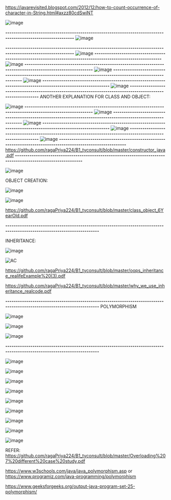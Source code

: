 https://javarevisited.blogspot.com/2012/12/how-to-count-occurrence-of-character-in-String.html#axzz80cdSwiNT


![image](https://user-images.githubusercontent.com/90038032/211379868-d14a6945-c92e-4c2f-a197-0f9af037ff11.png)

**-------------------------------------------------------------------------------------------------------------**
![image](https://user-images.githubusercontent.com/90038032/211379940-4057e8a4-8833-4023-bbd5-1f8cb269c988.png)

**-------------------------------------------------------------------------------------------------------------**
![image](https://user-images.githubusercontent.com/90038032/211380118-a328cc18-0ffa-45d4-ac26-933156fa0fa5.png)
**-------------------------------------------------------------------------------------------------------------**
![image](https://user-images.githubusercontent.com/90038032/211380180-a2699cf1-ca38-4e83-8b01-beee63e4e983.png)
**-------------------------------------------------------------------------------------------------------------**
![image](https://user-images.githubusercontent.com/90038032/211380234-4c6c0a20-835b-4e3b-98ee-0b2ed4bdd1f9.png)
**-------------------------------------------------------------------------------------------------------------**
![image](https://user-images.githubusercontent.com/90038032/211380291-dcdc86c8-834a-4e84-bd6c-9eb3d40dbd34.png)
**-------------------------------------------------------------------------------------------------------------**
![image](https://user-images.githubusercontent.com/90038032/211380358-04bff86f-e31c-4078-82f3-d81e1f701b47.png)
**-------------------------------------------------------------------------------------------------------------**
ANOTHER EXPLANATION FOR CLASS AND OBJECT:

![image](https://user-images.githubusercontent.com/90038032/211381038-3552e402-4f82-4cba-9d06-1014f3749fbc.png)
**-------------------------------------------------------------------------------------------------------------**
![image](https://user-images.githubusercontent.com/90038032/211381092-8c4e2497-55a8-4436-84b7-88ae84130652.png)
**-------------------------------------------------------------------------------------------------------------**
![image](https://user-images.githubusercontent.com/90038032/211381150-15095173-af3b-4b9f-a804-9935eeb95d25.png)
**-------------------------------------------------------------------------------------------------------------**
![image](https://user-images.githubusercontent.com/90038032/211381202-2e8d3d84-d492-492e-abbe-02e2dd736d94.png)
**-------------------------------------------------------------------------------------------------------------**
![image](https://user-images.githubusercontent.com/90038032/211381250-6baade78-4c1f-406d-a2e2-5e90aa78d5d2.png)
**-------------------------------------------------------------------------------------------------------------**
https://github.com/ragaPriya224/B1_tyconsult/blob/master/constructor_java.pdf
**-------------------------------------------------------------------------------------------------------------**

![image](https://user-images.githubusercontent.com/90038032/211867484-2f442a87-8be9-4f5f-8178-79a558c3adbf.png)

OBJECT CREATION:

 ![image](https://user-images.githubusercontent.com/90038032/211867175-f55c6ecd-9663-440a-83fb-02272b9c3b36.png)
 
 ![image](https://user-images.githubusercontent.com/90038032/211867577-1b4e4520-9254-44a7-944c-d38df2c611e4.png)

 https://github.com/ragaPriya224/B1_tyconsult/blob/master/class_object_6YearOld.pdf


**-------------------------------------------------------------------------------------------------------------------------**

INHERITANCE:

![image](https://user-images.githubusercontent.com/90038032/211867026-8f5f5c29-8311-408e-8b89-539be09bb646.png)

![AC](https://user-images.githubusercontent.com/90038032/211872972-e0b52711-eb9e-41a9-b178-8ccd700dea9c.jpg)

 https://github.com/ragaPriya224/B1_tyconsult/blob/master/oops_inheritance_realifeExample%20(3).pdf

 https://github.com/ragaPriya224/B1_tyconsult/blob/master/why_we_use_inheritance_realcode.pdf



**-------------------------------------------------------------------------------------------------------------------------**
POLYMORPHISM


![image](https://user-images.githubusercontent.com/90038032/211873978-c698f564-9a77-485e-98bd-d94a410db2b2.png)


![image](https://user-images.githubusercontent.com/90038032/211873855-b039989f-ea76-43b5-b7fe-b29d81d69a07.png)


![image](https://user-images.githubusercontent.com/90038032/211873336-fbe375f7-005d-4960-b7d4-b15605f8525c.png)

**-------------------------------------------------------------------------------------------------------------------------**




![image](https://user-images.githubusercontent.com/90038032/212374830-75616a6f-d6e7-4ea9-9f46-8c79d0068f8a.png)

![image](https://user-images.githubusercontent.com/90038032/212374899-4a231964-3497-46f1-b3b6-4c3509bf2599.png)

![image](https://user-images.githubusercontent.com/90038032/212374954-0bfe4204-40c6-4085-b248-e95ea3a91a5c.png)

![image](https://user-images.githubusercontent.com/90038032/212375026-f6de7700-54d1-474a-a108-98ca2e4bb19e.png)

![image](https://user-images.githubusercontent.com/90038032/212375078-3ac9a007-9f9d-4b7d-9d2a-1111c490d04d.png)

![image](https://user-images.githubusercontent.com/90038032/212375141-8ebbedb4-70a1-4325-93bd-0426549b1849.png)

![image](https://user-images.githubusercontent.com/90038032/212375171-ed7b40b8-7dd0-4783-a6e5-50853df88aae.png)

![image](https://user-images.githubusercontent.com/90038032/212375228-4350c67e-485c-499e-95b3-788ac29f4369.png)

![image](https://user-images.githubusercontent.com/90038032/212375317-8307bbc0-d893-42c7-ba45-1c607e5c8504.png)






REFER:
https://github.com/ragaPriya224/B1_tyconsult/blob/master/Overloading%207%20different%20case%20study.pdf

https://www.w3schools.com/java/java_polymorphism.asp or https://www.programiz.com/java-programming/polymorphism

https://www.geeksforgeeks.org/output-java-program-set-25-polymorphism/












